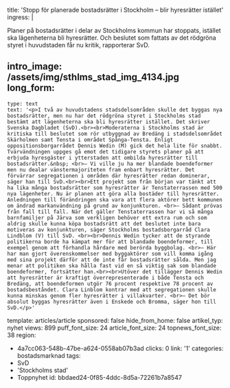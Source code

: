 title: 'Stopp för planerade bostadsrätter i Stockholm – blir hyresrätter istället'
ingress: |
  <p>Planer på bostadsrätter i delar av Stockholms kommun har stoppats, istället ska lägenheterna bli hyresrätter. Och beslutet som fattats av det rödgröna styret i huvudstaden får nu kritik, rapporterar SvD.
  </p>
  
intro_image: /assets/img/sthlms_stad_img_4134.jpg
long_form:
  -
    type: text
    text: '<p>I två av huvudstadens stadsdelsområden skulle det byggas nya bostadsrätter, men nu har det rödgröna styret i Stockholms stad bestämt att lägenheterna ska bli hyresrätter istället. Det skriver Svenska Dagbladet (SvD).<br><br>Moderaterna i Stockholms stad är kritiska till beslutet som rör utbyggnad av Bredäng i stadsdelsområdet Skärholmen samt Tensta i området Spånga-Tensta. Enligt oppositionsborgarrådet Dennis Wedin (M) gick det hela lite för snabbt. Tvärvändningen uppges gå emot det tidigare styrets planer på att erbjuda hyresgäster i ytterstaden att ombilda hyresrätter till bostadsrätter.&nbsp; <br>– Vi ville ju ha mer blandade boendeformer men nu dealar vänstermajoriteten fram enbart hyresrätter. Det förvärrar segregationen i områden där hyresrätter redan dominerar, säger han till SvD.<br><br>Ett projekt som från början var tänkt att ha lika många bostadsrätter som hyresrätter är Tenstaterrassen med 500 nya lägenheter. Nu är planen att göra alla bostäder till hyresrätter. Anledningen till förändringen ska vara att flera aktörer bett kommunen om ändrad markanvändning på grund av konjunkturen. <br>– Sådant prövas från fall till fall. När det gäller Tenstaterrassen har vi så många barnfamiljer på Järva som verkligen behöver ett extra rum och som aldrig skulle kunna köpa bostadsrätt att det beslutet inte bara motiveras av konjunkturen, säger Stockholms bostadsborgarråd Clara Lindblom (V) till SvD. <br><br>Dennis Wedin tycker att de styrande politikerna borde ha kämpat mer för att blandade boendeformer, till exempel genom att förhandla hårdare med berörda byggbolag. <br>– Här har man gjort överenskommelser med byggaktörer som vill komma igång med sina projekt därför att de inte får bostadsrätter sålda. Men jag menar att politiken ska hålla fast vid en så viktig sak som blandade boendeformer, fortsätter han.<br><br>Utöver det tillägger Dennis Wedin att hyresrätter är kraftigt överrepresenterade i både Tensta och Bredäng, att boendeformen utgör 76 procent respektive 78 procent av bostadsbeståndet. Clara Linblom kontrar med att segregationen skulle kunna minskas genom fler hyresrätter i villakvarter. <br>– Det bör absolut byggas hyresrätter även i Enskede och Bromma, säger hon till SvD.</p>'
template: articles/article
sponsored: false
hide_from_home: false
artikel_typ: nyhet
views: 899
puff_font_size: 24
article_font_size: 24
topnews_font_size: 38
region:
  - 4a7cc063-548b-47be-a624-0558ab07b3ad
clicks: 0
link: '1'
categories: bostadsmarknad
tags:
  - SvD
  - 'Stockholms stad'
  - Toppnyhet
id: bbdaed24-0f85-4ddc-8d5a-72261b7a8547
